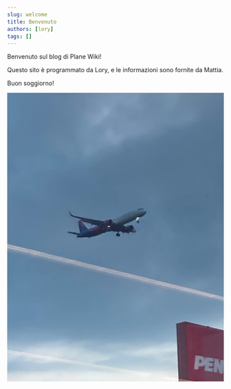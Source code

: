 ```yaml
---
slug: welcome
title: Benvenuto
authors: [lory]
tags: []
---
```


Benvenuto sul blog di Plane Wiki! 

<!-- truncate -->

Questo sito è programmato da Lory, e le informazioni sono fornite da Mattia.

Buon soggiorno!

![PlaneImg](./plane.jpg)